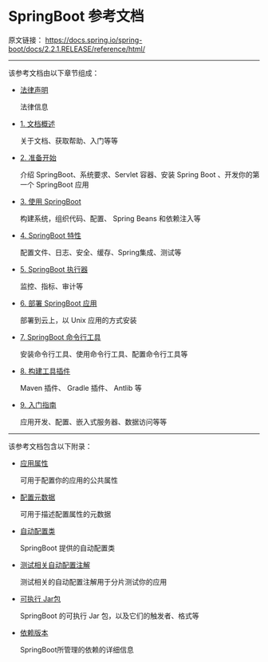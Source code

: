 # SpringBoot 参考文档

原文链接： https://docs.spring.io/spring-boot/docs/2.2.1.RELEASE/reference/html/ 

-----------------------

该参考文档由以下章节组成：

* [法律声明](docs/2.2.2.RELEASE/legal.md)

  法律信息

* [1. 文档概述](docs/2.2.2.RELEASE/documentation-overview.md)

  关于文档、获取帮助、入门等等

* [2. 准备开始](docs/2.2.2.RELEASE/getting-started.md)

  介绍 SpringBoot、系统要求、Servlet 容器、安装 Spring Boot 、开发你的第一个 SpringBoot 应用

* [3. 使用 SpringBoot](docs/2.2.2.RELEASE/using-spring-boot.md)

  构建系统，组织代码、配置、 Spring   Beans  和依赖注入等

* [4. SpringBoot 特性](docs/2.2.2.RELEASE/spring-boot-features.md)

  配置文件、日志、安全、缓存、Spring集成、测试等

* [5. SpringBoot 执行器](docs/2.2.2.RELEASE/spring-boot-actuator.md)

  监控、指标、审计等

* [6. 部署 SpringBoot 应用](docs/2.2.2.RELEASE/deployment.md)

  部署到云上，以 Unix 应用的方式安装

* [7. SpringBoot 命令行工具](docs/2.2.2.RELEASE/spring-boot-cli.md)

  安装命令行工具、使用命令行工具、配置命令行工具等

* [8. 构建工具插件](docs/2.2.2.RELEASE/build-tool-plugins.md)

  Maven 插件、 Gradle 插件、 Antlib 等

* [9. 入门指南](docs/2.2.2.RELEASE/howto.md)

  应用开发、配置、嵌入式服务器、数据访问等等



-----------------------------------------------------



该参考文档包含以下附录：

* [应用属性]()

  可用于配置你的应用的公共属性

* [配置元数据]()

  可用于描述配置属性的元数据

* [自动配置类]()

  SpringBoot 提供的自动配置类

* [测试相关自动配置注解]()

  测试相关的自动配置注解用于分片测试你的应用

* [可执行 Jar包]()

  SpringBoot 的可执行 Jar 包，以及它们的触发者、格式等

* [依赖版本]()

  SpringBoot所管理的依赖的详细信息

